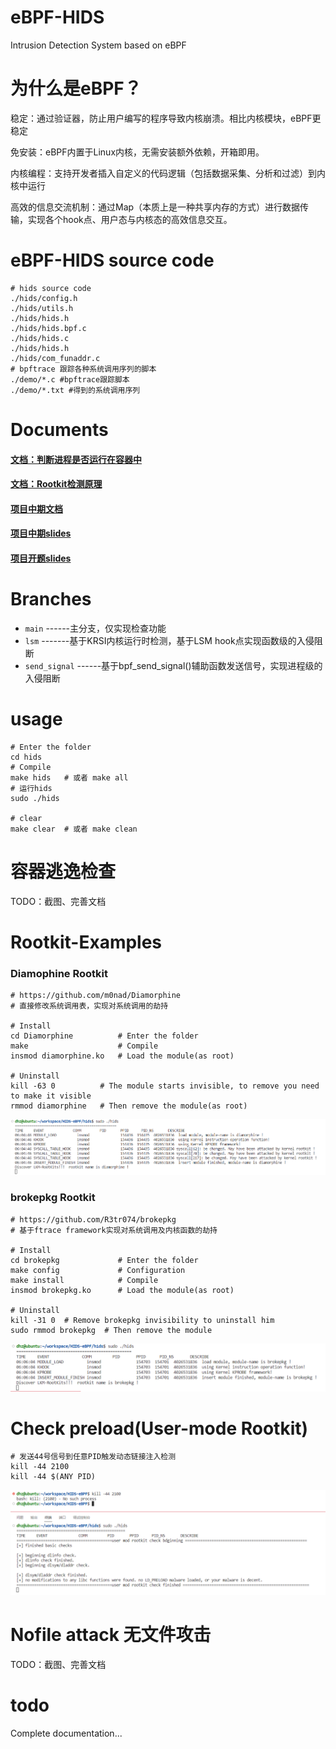 # eBPF-HIDS

Intrusion Detection System based on eBPF

# 为什么是eBPF？

稳定：通过验证器，防止用户编写的程序导致内核崩溃。相比内核模块，eBPF更稳定

免安装：eBPF内置于Linux内核，无需安装额外依赖，开箱即用。

内核编程：支持开发者插入自定义的代码逻辑（包括数据采集、分析和过滤）到内核中运行

高效的信息交流机制：通过Map（本质上是一种共享内存的方式）进行数据传输，实现各个hook点、用户态与内核态的高效信息交互。

# eBPF-HIDS source code

```shell
# hids source code
./hids/config.h  
./hids/utils.h  
./hids/hids.h  
./hids/hids.bpf.c  
./hids/hids.c  
./hids/hids.h 
./hids/com_funaddr.c 
# bpftrace 跟踪各种系统调用序列的脚本
./demo/*.c #bpftrace跟踪脚本
./demo/*.txt #得到的系统调用序列
```

# Documents

#### [文档：判断进程是否运行在容器中](./docs/区分容器进程.md)

#### [文档：Rootkit检测原理](./docs/Rootkit检测.md)

#### [项目中期文档](./docs/中期报告-面向云原生的内核威胁检测系统的设计与实现.pdf)

#### [项目中期slides](./docs/中期答辩PPT.pdf)

#### [项目开题slides](./docs/开题答辩PPT.pdf)

# Branches

* `main`               ------主分支，仅实现检查功能
* `lsm`           -------基于KRSI内核运行时检测，基于LSM hook点实现函数级的入侵阻断
* `send_signal`          ------基于bpf_send_signal()辅助函数发送信号，实现进程级的入侵阻断

# usage

```shell
# Enter the folder
cd hids 
# Compile
make hids   # 或者 make all  
# 运行hids
sudo ./hids

# clear
make clear  # 或者 make clean
```

# 容器逃逸检查

TODO：截图、完善文档

# Rootkit-Examples

### Diamophine Rootkit 
```shell
# https://github.com/m0nad/Diamorphine
# 直接修改系统调用表，实现对系统调用的劫持

# Install
cd Diamorphine          # Enter the folder
make                    # Compile
insmod diamorphine.ko   # Load the module(as root)

# Uninstall
kill -63 0          # The module starts invisible, to remove you need to make it visible
rmmod diamorphine   # Then remove the module(as root)
```

![](./images/detected-dia.png)    

### brokepkg Rootkit
```shell
# https://github.com/R3tr074/brokepkg
# 基于ftrace framework实现对系统调用及内核函数的劫持

# Install
cd brokepkg             # Enter the folder
make config             # Configuration
make install            # Compile
insmod brokepkg.ko      # Load the module(as root)

# Uninstall
kill -31 0  # Remove brokepkg invisibility to uninstall him
sudo rmmod brokepkg  # Then remove the module
```

![](./images/detected-broke.png)    

#  Check preload(User-mode Rootkit)

``` shell
# 发送44号信号到任意PID触发动态链接注入检测
kill -44 2100
kill -44 $(ANY PID)
```

![](./images/user-rootkit.png)  

#  Nofile attack 无文件攻击

TODO：截图、完善文档

# todo
Complete documentation... 
